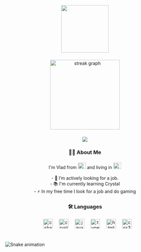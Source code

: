 

<div align="center">
  <img height="150" src="https://media.giphy.com/media/M9gbBd9nbDrOTu1Mqx/giphy.gif"  />
</div>

###

<div align="center">
  <img src="https://streak-stats.demolab.com?user=maurodesouza&locale=en&mode=daily&theme=neon&hide_border=false&border_radius=5&order=3" height="220" alt="streak graph"  />
</div>

###
<div align="center">
  <img src="https://visitor-badge.laobi.icu/badge?page_id=kotov584a&"  />
</div>

<h3 align="center">👩‍💻  About Me</h3>

###

<p align="center">I'm Vlad from <img src="https://flagcdn.com/w40/ua.png" alt="Ukraine" height="20" width="25"/> and living in <img src="https://flagcdn.com/w40/ca.png" alt="Canada" height="20" width="25"/>
<br><br>- 🔭 I’m actively looking for a job.<br>- 📚 I'm currently learning Crystal<br>- ⚡ In my free time I look for a job and do gaming</p>

###

<h3 align="center">🛠 Languages </h3>

###

<div align="center">
  <img width="12" />
  <img src="https://cdn.jsdelivr.net/gh/devicons/devicon/icons/crystal/crystal-original.svg" height="30" alt="csharp logo"  />
  <img width="12" />
  <img src="https://cdn.jsdelivr.net/gh/devicons/devicon/icons/csharp/csharp-original.svg" height="30" alt="crystal logo"  />
  <img width="12" />
  <img src="https://cdn.jsdelivr.net/gh/devicons/devicon/icons/javascript/javascript-original.svg" height="30" alt="javascript logo"  />
  <img width="12" />
  <img src="https://cdn.jsdelivr.net/gh/devicons/devicon/icons/typescript/typescript-original.svg" height="30" alt="typescript logo"  />
  <img width="12" />
  <img src="https://cdn.jsdelivr.net/gh/devicons/devicon/icons/html5/html5-original.svg" height="30" alt="html5 logo"  />
  <img width="12" />
  <img src="https://cdn.jsdelivr.net/gh/devicons/devicon/icons/css3/css3-original.svg" height="30" alt="css3 logo"  />
</div>

###

###

<br clear="both">

<img src="https://raw.githubusercontent.com/kotov584/kotov584/output/snake.svg" alt="Snake animation" />

###